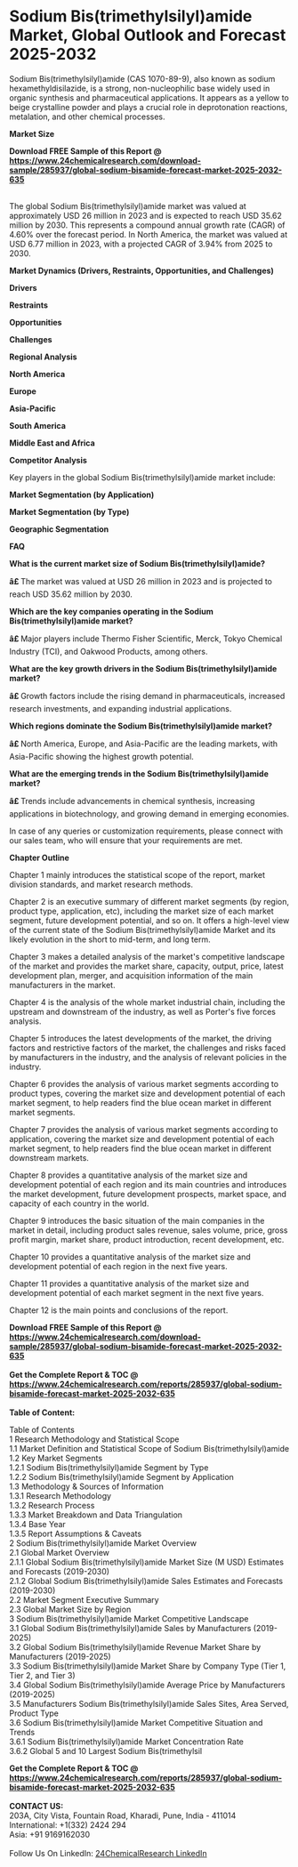 <h1>Sodium Bis(trimethylsilyl)amide Market, Global Outlook and Forecast 2025-2032</h1><p>Sodium Bis(trimethylsilyl)amide (CAS 1070-89-9), also known as sodium hexamethyldisilazide, is a strong, non-nucleophilic base widely used in organic synthesis and pharmaceutical applications. It appears as a yellow to beige crystalline powder and plays a crucial role in deprotonation reactions, metalation, and other chemical processes.</p><p>
<strong>Market Size</strong></p><p>
</p><div><b>Download FREE Sample of this Report @ 
            <a href="https://www.24chemicalresearch.com/download-sample/285937/global-sodium-bisamide-forecast-market-2025-2032-635">
            https://www.24chemicalresearch.com/download-sample/285937/global-sodium-bisamide-forecast-market-2025-2032-635</a></b></div><br><p>The global Sodium Bis(trimethylsilyl)amide market was valued at approximately USD 26 million in 2023 and is expected to reach USD 35.62 million by 2030. This represents a compound annual growth rate (CAGR) of 4.60% over the forecast period. In North America, the market was valued at USD 6.77 million in 2023, with a projected CAGR of 3.94% from 2025 to 2030.</p><p>
<strong>Market Dynamics (Drivers, Restraints, Opportunities, and Challenges)</strong></p><p>
<strong>Drivers</strong></p><p>
</p><p>
<strong>Restraints</strong></p><p>
</p><p>
<strong>Opportunities</strong></p><p>
</p><p>
<strong>Challenges</strong></p><p>
</p><p>
<strong>Regional Analysis</strong></p><p>
<strong>North America</strong></p><p>
</p><p>
<strong>Europe</strong></p><p>
</p><p>
<strong>Asia-Pacific</strong></p><p>
</p><p>
<strong>South America</strong></p><p>
</p><p>
<strong>Middle East and Africa</strong></p><p>
</p><p>
<strong>Competitor Analysis</strong></p><p>
</p><p>Key players in the global Sodium Bis(trimethylsilyl)amide market include:</p><p>
</p><p>
<strong>Market Segmentation (by Application)</strong></p><p>
</p><p>
<strong>Market Segmentation (by Type)</strong></p><p>
</p><p>
<strong>Geographic Segmentation</strong></p><p>
</p><p>
<strong>FAQ </strong></p><p>
</p><p><strong>What is the current market size of Sodium Bis(trimethylsilyl)amide?</strong></p><p>
</p><p><strong>â£ </strong>The market was valued at USD 26 million in 2023 and is projected to reach USD 35.62 million by 2030.</p><p>
</p><p><strong>Which are the key companies operating in the Sodium Bis(trimethylsilyl)amide market?</strong> </p><p>
</p><p><strong>â£ </strong>Major players include Thermo Fisher Scientific, Merck, Tokyo Chemical Industry (TCI), and Oakwood Products, among others.</p><p>
</p><p><strong>What are the key growth drivers in the Sodium Bis(trimethylsilyl)amide market?</strong></p><p>
</p><p><strong>â£ </strong>Growth factors include the rising demand in pharmaceuticals, increased research investments, and expanding industrial applications.</p><p>
</p><p><strong>Which regions dominate the Sodium Bis(trimethylsilyl)amide market?</strong> </p><p>
</p><p><strong>â£ </strong>North America, Europe, and Asia-Pacific are the leading markets, with Asia-Pacific showing the highest growth potential.</p><p>
</p><p><strong>What are the emerging trends in the Sodium Bis(trimethylsilyl)amide market?</strong> </p><p>
</p><p><strong>â£ </strong>Trends include advancements in chemical synthesis, increasing applications in biotechnology, and growing demand in emerging economies.</p><p>
</p><p>
</p><p>
In case of any queries or customization requirements, please connect with our sales team, who will ensure that your requirements are met.</p><p>
<strong>Chapter Outline</strong></p><p>
Chapter 1 mainly introduces the statistical scope of the report, market division standards, and market research methods.</p><p>
Chapter 2 is an executive summary of different market segments (by region, product type, application, etc), including the market size of each market segment, future development potential, and so on. It offers a high-level view of the current state of the Sodium Bis(trimethylsilyl)amide Market and its likely evolution in the short to mid-term, and long term.</p><p>
Chapter 3 makes a detailed analysis of the market's competitive landscape of the market and provides the market share, capacity, output, price, latest development plan, merger, and acquisition information of the main manufacturers in the market.</p><p>
Chapter 4 is the analysis of the whole market industrial chain, including the upstream and downstream of the industry, as well as Porter's five forces analysis.</p><p>
Chapter 5 introduces the latest developments of the market, the driving factors and restrictive factors of the market, the challenges and risks faced by manufacturers in the industry, and the analysis of relevant policies in the industry.</p><p>
Chapter 6 provides the analysis of various market segments according to product types, covering the market size and development potential of each market segment, to help readers find the blue ocean market in different market segments.</p><p>
Chapter 7 provides the analysis of various market segments according to application, covering the market size and development potential of each market segment, to help readers find the blue ocean market in different downstream markets.</p><p>
Chapter 8 provides a quantitative analysis of the market size and development potential of each region and its main countries and introduces the market development, future development prospects, market space, and capacity of each country in the world.</p><p>
Chapter 9 introduces the basic situation of the main companies in the market in detail, including product sales revenue, sales volume, price, gross profit margin, market share, product introduction, recent development, etc.</p><p>
Chapter 10 provides a quantitative analysis of the market size and development potential of each region in the next five years.</p><p>
Chapter 11 provides a quantitative analysis of the market size and development potential of each market segment in the next five years.</p><p>
Chapter 12 is the main points and conclusions of the report.</p><div><b>Download FREE Sample of this Report @ 
            <a href="https://www.24chemicalresearch.com/download-sample/285937/global-sodium-bisamide-forecast-market-2025-2032-635">
            https://www.24chemicalresearch.com/download-sample/285937/global-sodium-bisamide-forecast-market-2025-2032-635</a></b></div><br><div><b>Get the Complete Report & TOC @ 
            <a href="https://www.24chemicalresearch.com/reports/285937/global-sodium-bisamide-forecast-market-2025-2032-635">
            https://www.24chemicalresearch.com/reports/285937/global-sodium-bisamide-forecast-market-2025-2032-635</a></b></div><br>
            <b>Table of Content:</b><p>Table of Contents<br />
1 Research Methodology and Statistical Scope<br />
1.1 Market Definition and Statistical Scope of Sodium Bis(trimethylsilyl)amide<br />
1.2 Key Market Segments<br />
1.2.1 Sodium Bis(trimethylsilyl)amide Segment by Type<br />
1.2.2 Sodium Bis(trimethylsilyl)amide Segment by Application<br />
1.3 Methodology & Sources of Information<br />
1.3.1 Research Methodology<br />
1.3.2 Research Process<br />
1.3.3 Market Breakdown and Data Triangulation<br />
1.3.4 Base Year<br />
1.3.5 Report Assumptions & Caveats<br />
2 Sodium Bis(trimethylsilyl)amide Market Overview<br />
2.1 Global Market Overview<br />
2.1.1 Global Sodium Bis(trimethylsilyl)amide Market Size (M USD) Estimates and Forecasts (2019-2030)<br />
2.1.2 Global Sodium Bis(trimethylsilyl)amide Sales Estimates and Forecasts (2019-2030)<br />
2.2 Market Segment Executive Summary<br />
2.3 Global Market Size by Region<br />
3 Sodium Bis(trimethylsilyl)amide Market Competitive Landscape<br />
3.1 Global Sodium Bis(trimethylsilyl)amide Sales by Manufacturers (2019-2025)<br />
3.2 Global Sodium Bis(trimethylsilyl)amide Revenue Market Share by Manufacturers (2019-2025)<br />
3.3 Sodium Bis(trimethylsilyl)amide Market Share by Company Type (Tier 1, Tier 2, and Tier 3)<br />
3.4 Global Sodium Bis(trimethylsilyl)amide Average Price by Manufacturers (2019-2025)<br />
3.5 Manufacturers Sodium Bis(trimethylsilyl)amide Sales Sites, Area Served, Product Type<br />
3.6 Sodium Bis(trimethylsilyl)amide Market Competitive Situation and Trends<br />
3.6.1 Sodium Bis(trimethylsilyl)amide Market Concentration Rate<br />
3.6.2 Global 5 and 10 Largest Sodium Bis(trimethylsil</p><div><b>Get the Complete Report & TOC @ 
            <a href="https://www.24chemicalresearch.com/reports/285937/global-sodium-bisamide-forecast-market-2025-2032-635">
            https://www.24chemicalresearch.com/reports/285937/global-sodium-bisamide-forecast-market-2025-2032-635</a></b></div><br><b>CONTACT US:</b><br>
            203A, City Vista, Fountain Road, Kharadi, Pune, India - 411014<br>
            International: +1(332) 2424 294<br>
            Asia: +91 9169162030 <br><br>
            Follow Us On LinkedIn: <a href="https://www.linkedin.com/company/24chemicalresearch/">24ChemicalResearch LinkedIn</a>
